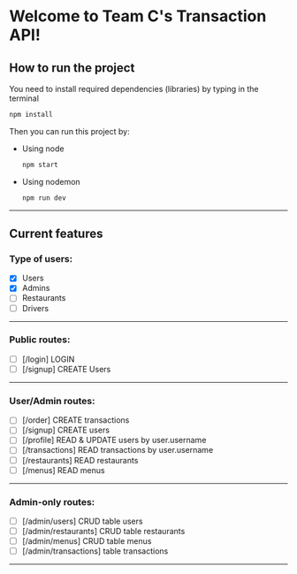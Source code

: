 # Welcome to Team C's Transaction API!
## How to run the project
You need to install required dependencies (libraries) by typing in the terminal
```bash
npm install
```
Then you can run this project by:
- Using node
  ```bash
  npm start
  ```
- Using nodemon
  ```bash
  npm run dev
  ```
  
----------
  
  
## Current features

### Type of users:

- [x] Users
- [x] Admins
- [ ] Restaurants
- [ ] Drivers

----------

### Public routes:
- [ ] [/login] LOGIN
- [ ] [/signup] CREATE Users

----------

### User/Admin routes:

- [ ] [/order] CREATE transactions
- [ ] [/signup] CREATE users
- [ ] [/profile] READ & UPDATE users by user.username
- [ ] [/transactions] READ transactions by user.username
- [ ] [/restaurants] READ restaurants
- [ ] [/menus] READ menus

----------

### Admin-only routes:

- [ ] [/admin/users] CRUD table users
- [ ] [/admin/restaurants] CRUD table restaurants
- [ ] [/admin/menus] CRUD table menus
- [ ] [/admin/transactions] table transactions

----------
